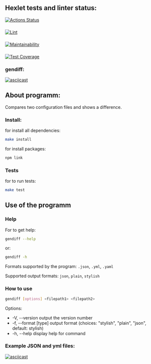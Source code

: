 ## Hexlet tests and linter status:
[![Actions Status](https://github.com/ovsy1/frontend-project-lvl2/workflows/hexlet-check/badge.svg)](https://github.com/ovsy1/frontend-project-lvl2/actions)
###
[![Lint](https://github.com/ovsy1/frontend-project-lvl2/actions/workflows/testAndLint.yml/badge.svg)](https://github.com/ovsy1/frontend-project-lvl2/actions/workflows/testAndLint.yml) 
###
[![Maintainability](https://api.codeclimate.com/v1/badges/023370f3d8d2c9eda9f2/maintainability)](https://codeclimate.com/github/ovsy1/frontend-project-lvl2/maintainability)
###
[![Test Coverage](https://api.codeclimate.com/v1/badges/023370f3d8d2c9eda9f2/test_coverage)](https://codeclimate.com/github/ovsy1/frontend-project-lvl2/test_coverage)

### gendiff:
[![asciicast](https://asciinema.org/a/461385.svg)](https://asciinema.org/a/461385)

## About programm:

Compares two configuration files and shows a difference.

### Install:

for install all dependencies:
```sh
make install
```
for install packages:
```sh
npm link
```

### Tests

for to run tests:
```sh
make test
```

## Use of the programm

### Help

For to get help:
```sh
gendiff --help
```
or:
```sh 
gendiff -h
```
Formats supported by the program:
`.json`, `.yml`, `.yaml`

Supported output formats:
`json`, `plain`, `stylish`

### How to use
```sh
gendiff [options] <filepath1> <filepath2>
```

Options:
* -V, --version             output the version number
* -f, --format [type]       output format (choices: "stylish", "plain", "json", default: stylish)
* -h, --help                display help for command

### Example JSON and yml files:
[![asciicast](https://asciinema.org/a/461793.svg)](https://asciinema.org/a/461793)